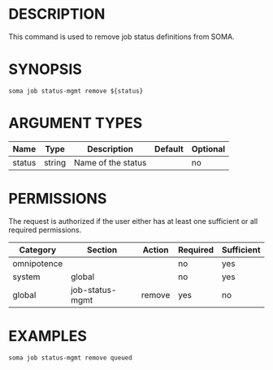 # DESCRIPTION

This command is used to remove job status definitions from SOMA.

# SYNOPSIS

```
soma job status-mgmt remove ${status}
```

# ARGUMENT TYPES

Name | Type |     Description   | Default | Optional
 --- |  --- | ----------------- | ------- | --------
status | string | Name of the status | | no

# PERMISSIONS

The request is authorized if the user either has at least one
sufficient or all required permissions.

Category | Section | Action | Required | Sufficient
 ------- | ------- | ------ | -------- | ----------
omnipotence | | | no | yes
system | global | | no | yes
global | job-status-mgmt | remove | yes | no

# EXAMPLES

```
soma job status-mgmt remove queued
```
